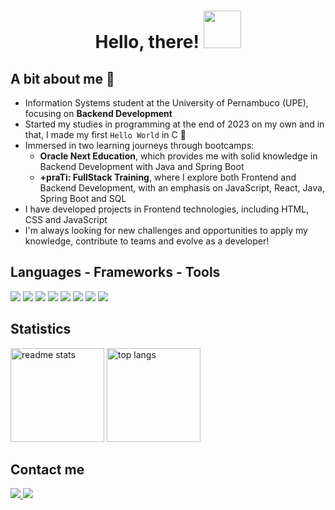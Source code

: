 <h1 align="center">Hello, there! <img src="https://media.giphy.com/media/tz5QcabrftEFa/giphy.gif" width="60"> </h1>
 
## A bit about me 🌼 
* Information Systems student at the University of Pernambuco (UPE), focusing on **Backend Development**
* Started my studies in programming at the end of 2023 on my own and in that, I made my first `Hello World` in C 💙
* Immersed in two learning journeys through bootcamps:
  * **Oracle Next Education**, which provides me with solid knowledge in Backend Development with Java and Spring Boot
  * **+praTi: FullStack Training**, where I explore both Frontend and Backend Development, with an emphasis on JavaScript, React, Java, Spring Boot and SQL
* I have developed projects in Frontend technologies, including HTML, CSS and JavaScript
* I'm always looking for new challenges and opportunities to apply my knowledge, contribute to teams and evolve as a developer!

<h2 align="left">Languages - Frameworks - Tools</h2>
<div align="left">
  <img src="	https://img.shields.io/badge/GIT-E44C30?style=for-the-badge&logo=git&logoColor=5cc7e7&color=1b1b1b">
  <img src="https://img.shields.io/badge/GitHub-100000?style=for-the-badge&logo=github&logoColor=5cc7e7&color=1b1b1b">
  <img src="https://img.shields.io/badge/Visual_Studio_Code-0078D4?style=for-the-badge&logo=visual%20studio%20code&logoColor=5cc7e7&color=1b1b1b">
  <img src="https://img.shields.io/badge/CSS-239120?&style=for-the-badge&logo=css3&logoColor=5cc7e7&color=1b1b1b">
  <img src="https://img.shields.io/badge/HTML-239120?style=for-the-badge&logo=html5&logoColor=5cc7e7&color=1b1b1b">
  <img src="https://img.shields.io/badge/JavaScript-F7DF1E?style=for-the-badge&logo=JavaScript&logoColor=5cc7e7&color=1b1b1b">
  <img src="https://img.shields.io/badge/Java-ED8B00?style=for-the-badge&logo=openjdk&logoColor=5cc7e7&color=1b1b1b">
  <img src="https://img.shields.io/badge/C-00599C?style=for-the-badge&logo=c&logoColor=5cc7e7&color=1b1b1b">
</div>

<h2 align="left">Statistics</h2>
<div align=left>
  <img width=auto height=150 src="https://github-readme-stats.vercel.app/api?username=gabriellydasi&count_private=true&show_icons=true&theme=react&rank_icon=github&border_radius=10" alt="readme stats"/>
  <img width=auto height=150 src="https://github-readme-stats.vercel.app/api/top-langs/?username=gabriellydasi&hide=HTML&langs_count=8&layout=compact&theme=react&border_radius=10&size_weight=0.5&count_weight=0.5&exclude_repo=github-readme-stats" alt="top langs"/> 
</div>

## Contact me
<a href="mailto:gabriellysilva.oli01@gmail.com">
  <img src="https://img.shields.io/badge/Gmail-333333?style=for-the-badge&logo=gmail&logoColor=5cc7e7&color=1b1b1b" />
</a>
<a href="https://www.linkedin.com/in/gabriellydasi/" target="_blank">
  <img src="https://img.shields.io/badge/LinkedIn-0077B5?style=for-the-badge&logo=linkedin&logoColor=5cc7e7&color=1b1b1b" target="_blank" />
</a>


 
